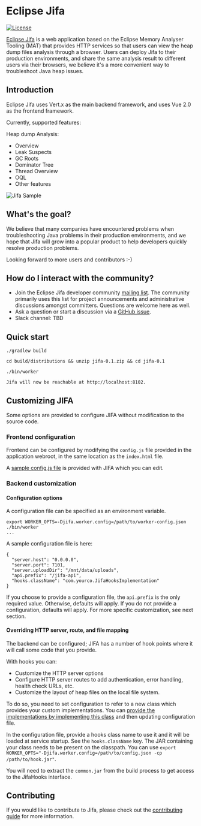 <!--
    Copyright (c) 2020 Contributors to the Eclipse Foundation

    See the NOTICE file(s) distributed with this work for additional
    information regarding copyright ownership.

    This program and the accompanying materials are made available under the
    terms of the Eclipse Public License 2.0 which is available at
    http://www.eclipse.org/legal/epl-2.0

    SPDX-License-Identifier: EPL-2.0
 -->

# Eclipse Jifa
[![License](https://img.shields.io/badge/License-EPL%202.0-green.svg)](https://opensource.org/licenses/EPL-2.0)

[Eclipse Jifa](https://eclipse.org/jifa) is a web application based on the Eclipse Memory Analyser Tooling (MAT)
that provides HTTP services so that users can view the heap dump files analysis through a browser.
Users can deploy Jifa to their production environments, and share the same analysis result to different users
via their browsers, we believe it's a more convenient way to troubleshoot Java heap issues.

## Introduction
Eclipse Jifa uses Vert.x as the main backend framework, and uses Vue 2.0 as the frontend framework.

Currently, supported features:

Heap dump Analysis:
- Overview
- Leak Suspects
- GC Roots
- Dominator Tree
- Thread Overview
- OQL
- Other features

![Jifa Sample](https://raw.githubusercontent.com/wiki/eclipse/jifa/resources/jifa-sample.jpg)


## What's the goal?
We believe that many companies have encountered problems when troubleshooting Java problems
in their production environments, and we hope that Jifa will grow into a popular product to
help developers quickly resolve production problems.

Looking forward to more users and contributors :-)

## How do I interact with the community?
- Join the Eclipse Jifa developer community [mailing list](https://accounts.eclipse.org/mailing-list/jifa-dev).
  The community primarily uses this list for project announcements and administrative discussions amongst committers.
  Questions are welcome here as well.
- Ask a question or start a discussion via a [GitHub issue](https://github.com/eclipse/jifa/issues).
- Slack channel: TBD

## Quick start
```
./gradlew build

cd build/distributions && unzip jifa-0.1.zip && cd jifa-0.1

./bin/worker

Jifa will now be reachable at http://localhost:8102.
```

## Customizing JIFA

Some options are provided to configure JIFA without modification to the source code.

### Frontend configuration

Frontend can be configured by modifying the `config.js` file provided in the application webroot, in the same
location as the `index.html` file.

A [sample config.js file](frontend/public/config.js) is provided with JIFA which you can edit.

### Backend customization

#### Configuration options

A configuration file can be specified as an environment variable.

```
export WORKER_OPTS=-Djifa.worker.config=/path/to/worker-config.json
./bin/worker
...
```

A sample configuration file is here:
```
{
  "server.host": "0.0.0.0",
  "server.port": 7101,
  "server.uploadDir": "/mnt/data/uploads",
  "api.prefix": "/jifa-api",
  "hooks.className": "com.yourco.JifaHooksImplementation"
}
```

If you choose to provide a configuration file, the `api.prefix` is the only required value. Otherwise,
defaults will apply. If you do not provide a configuration, defaults will apply. For more specific
customization, see next section.

#### Overriding HTTP server, route, and file mapping

The backend can be configured; JIFA has a number of hook points where it will call some code that you provide.

With hooks you can:
- Customize the HTTP server options
- Configure HTTP server routes to add authentication, error handling, health check URLs, etc.
- Customize the layout of heap files on the local file system.

To do so, you need to set configuration to refer to a new class which provides your custom implementations.
You can [provide the implementations by implementing this class](backend/common/src/main/java/org/eclipse/jifa/common/JifaHooks.java)
and then updating configuration file.

In the configuration file, provide a hooks class name to use it and it will be loaded at service startup. See
the `hooks.className` key. The JAR containing your class needs to be present on the classpath. You can use
`export WORKER_OPTS="-Djifa.worker.config=/path/to/config.json -cp /path/to/hook.jar"`.

You will need to extract the `common.jar` from the build process to get access to the JifaHooks interface.

## Contributing
If you would like to contribute to Jifa, please check out the [contributing guide][contrib] for more information.

[contrib]: CONTRIBUTING.md
